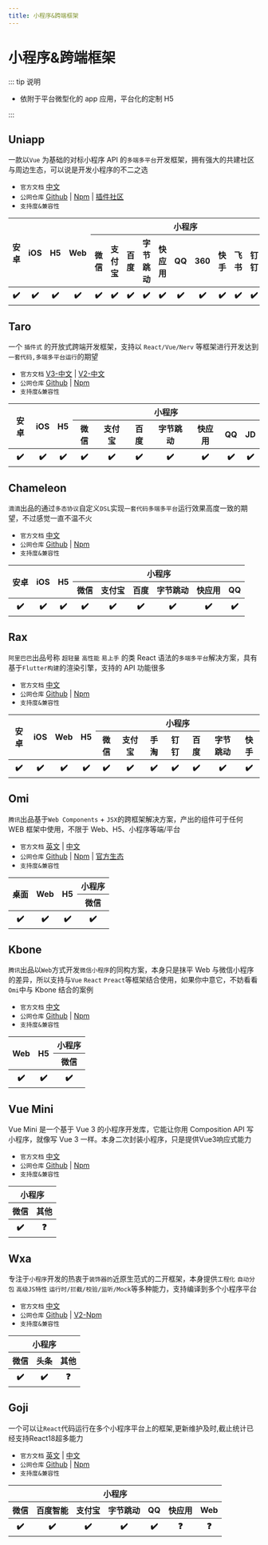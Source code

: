 ```yaml
---
title: 小程序&跨端框架
---
```


# 小程序&跨端框架

::: tip 说明

-   依附于平台微型化的 app 应用，平台化的定制 H5

:::

## Uniapp <ProjectBadge starts='dcloudio/uni-app' version='@dcloudio/uni-i18n' />

一款以`Vue` 为基础的对标小程序 API 的`多端多平台`开发框架，拥有强大的共建社区与周边生态，可以说是开发小程序的不二之选

-   `官方文档` [中文](https://uniapp.dcloud.net.cn/)
-   `公网仓库` [Github](https://github.com/dcloudio/uni-app) | [Npm](https://www.npmjs.com/search?q=%40dcloudio) | [插件社区](https://ext.dcloud.net.cn/)
-   `支持度&兼容性`
<table class='mini_table'>
    <thead>
        <tr>
            <th rowspan='2'>安卓</th>
            <th rowspan='2'>iOS</th>
            <th rowspan='2'>H5</th>
            <th rowspan='2'>Web</th>
            <th colspan='11'>小程序</th>
        </tr>
        <tr>
            <th>微信</th>
            <th>支付宝</th>
            <th>百度</th>
            <th>字节跳动</th>
            <th>快应用</th>
            <th>QQ</th>
            <th>360</th>
            <th>快手</th>
            <th>飞书</th>
            <th>钉钉</th>
            <th>JD</th>
        </tr>
    </thead>
    <tbody>
        <tr>
            <th>✔️</th>
            <th>✔️</th>
            <th>✔️</th>
            <th>✔️</th>
            <th>✔️</th>
            <th>✔️</th>
            <th>✔️</th>
            <th>✔️</th>
            <th>✔️</th>
            <th>✔️</th>
            <th>✔️</th>
            <th>✔️</th>
            <th>✔️</th>
            <th>✔️</th>
            <th>✔️</th>
        </tr>
    </tbody>
</table>

## Taro <ProjectBadge starts='NervJS/taro' version='@tarojs/cli' />

一个 `插件式` 的开放式跨端开发框架，支持以 `React/Vue/Nerv` 等框架进行开发达到`一套代码,多端多平台运行`的期望

-   `官方文档` [V3-中文](https://taro.jd.com/) | [V2-中文](https://taro-docs.jd.com/docs/2.x/)
-   `公网仓库` [Github](https://github.com/NervJS/taro) | [Npm](https://www.npmjs.com/package/@tarojs/cli)
-   `支持度&兼容性`
<table class='mini_table'>
    <thead>
        <tr>
            <th rowspan='2'>安卓</th>
            <th rowspan='2'>iOS</th>
            <th rowspan='2'>H5</th>
            <th colspan='11'>小程序</th>
        </tr>
        <tr>
            <th>微信</th>
            <th>支付宝</th>
            <th>百度</th>
            <th>字节跳动</th>
            <th>快应用</th>
            <th>QQ</th>
            <th>JD</th>
        </tr>
    </thead>
    <tbody>
        <tr>
            <th>✔️</th>
            <th>✔️</th>
            <th>✔️</th>
            <th>✔️</th>
            <th>✔️</th>
            <th>✔️</th>
            <th>✔️</th>
            <th>✔️</th>
            <th>✔️</th>
            <th>✔️</th>
        </tr>
    </tbody>
</table>

## Chameleon <ProjectBadge starts='didi/chameleon' version='chameleon-tool' />

`滴滴`出品的通过`多态协议`自定义`DSL`实现`一套代码多端多平台`运行效果高度一致的期望，不过感觉一直不温不火

-   `官方文档` [中文](https://cml.js.org/#/)
-   `公网仓库` [Github](https://github.com/didi/chameleon) | [Npm](https://www.npmjs.com/package/chameleon-tool)
-   `支持度&兼容性`
<table class='mini_table'>
    <thead>
        <tr>
            <th rowspan='2'>安卓</th>
            <th rowspan='2'>iOS</th>
            <th rowspan='2'>H5</th>
            <th colspan='11'>小程序</th>
        </tr>
        <tr>
            <th>微信</th>
            <th>支付宝</th>
            <th>百度</th>
            <th>字节跳动</th>
            <th>快应用</th>
            <th>QQ</th>
        </tr>
    </thead>
    <tbody>
        <tr>
            <th>✔️</th>
            <th>✔️</th>
            <th>✔️</th>
            <th>✔️</th>
            <th>✔️</th>
            <th>✔️</th>
            <th>✔️</th>
            <th>✔️</th>
            <th>✔️</th>
        </tr>
    </tbody>
</table>

## Rax <ProjectBadge starts='alibaba/rax' version='rax' />

`阿里巴巴`出品号称 `超轻量` `高性能` `易上手` 的类 React 语法的`多端多平台`解决方案，具有基于`Flutter构建`的渲染引擎，支持的 API 功能很多

-   `官方文档` [中文](https://rax.js.org/)
-   `公网仓库` [Github](https://github.com/alibaba/rax) | [Npm](https://www.npmjs.com/package/rax)
-   `支持度&兼容性`
<table class='mini_table'>
    <thead>
        <tr>
            <th rowspan='2'>安卓</th>
            <th rowspan='2'>iOS</th>
            <th rowspan='2'>Web</th>
            <th rowspan='2'>H5</th>
            <th colspan='11'>小程序</th>
        </tr>
        <tr>
            <th>微信</th>
            <th>支付宝</th>
            <th>手淘</th>
            <th>钉钉</th>
            <th>百度</th>
            <th>字节跳动</th>
            <th>快手</th>
        </tr>
    </thead>
    <tbody>
        <tr>
            <th>✔️</th>
            <th>✔️</th>
            <th>✔️</th>
            <th>✔️</th>
            <th>✔️</th>
            <th>✔️</th>
            <th>✔️</th>
            <th>✔️</th>
            <th>✔️</th>
            <th>✔️</th>
            <th>✔️</th>
        </tr>
    </tbody>
</table>

## Omi <ProjectBadge starts='Tencent/omi' version='omi-cli' />

`腾讯`出品基于`Web Components` + `JSX`的跨框架解决方案，产出的组件可于任何 WEB 框架中使用，不限于 Web、H5、小程序等端/平台

-   `官方文档` [英文](https://tencent.github.io/omi/site/docs/index.html) | [中文](https://tencent.github.io/omi/site/docs/cn.html)
-   `公网仓库` [Github](https://github.com/Tencent/omi) | [Npm](https://www.npmjs.com/package/omi-cli) | [官方生态](https://tencent.github.io/omi/)
-   `支持度&兼容性`
<table class='mini_table'>
    <thead>
        <tr>
            <th rowspan='2'>桌面</th>
            <th rowspan='2'>Web</th>
            <th rowspan='2'>H5</th>
            <th colspan='11'>小程序</th>
        </tr>
        <tr>
            <th>微信</th>
        </tr>
    </thead>
    <tbody>
        <tr>
            <th>✔️</th>
            <th>✔️</th>
            <th>✔️</th>
            <th>✔️</th>
        </tr>
    </tbody>
</table>

## Kbone <ProjectBadge starts='Tencent/kbone' version='kbone-cli' />

`腾讯`出品以`Web`方式开发`微信小程序`的同构方案，本身只是抹平 Web 与微信小程序的差异，所以支持与`Vue` `React` `Preact`等框架结合使用，如果你中意它，不妨看看 `Omi`中与 Kbone 结合的案例

-   `官方文档` [中文](https://wechat-miniprogram.github.io/kbone/docs/)
-   `公网仓库` [Github](https://github.com/Tencent/kbone) | [Npm](https://www.npmjs.com/package/kbone-cli)
-   `支持度&兼容性`
<table class='mini_table'>
    <thead>
        <tr>
            <th rowspan='2'>Web</th>
            <th rowspan='2'>H5</th>
            <th colspan='11'>小程序</th>
        </tr>
        <tr>
            <th>微信</th>
        </tr>
    </thead>
    <tbody>
        <tr>
            <th>✔️</th>
            <th>✔️</th>
            <th>✔️</th>
        </tr>
    </tbody>
</table>


## Vue Mini <ProjectBadge starts='vue-mini/vue-mini' version='@vue-mini/wechat' />

Vue Mini 是一个基于 Vue 3 的小程序开发库，它能让你用 Composition API 写小程序，就像写 Vue 3 一样。本身二次封装小程序，只是提供Vue3响应式能力

-   `官方文档` [中文](https://vuemini.org/guide/)
-   `公网仓库` [Github](https://github.com/vue-mini/vue-mini) | [Npm](https://www.npmjs.com/package/@vue-mini/wechat)
-   `支持度&兼容性`
<table class='mini_table'>
    <thead>
        <tr>
            <th colspan='2'>小程序</th>
        </tr>
        <tr>
            <th>微信</th>
            <th>其他</th>
        </tr>
    </thead>
    <tbody>
        <tr>
            <th>✔️</th>
            <th>❓</th>
        </tr>
    </tbody>
</table>


## Wxa <ProjectBadge starts='WeBankFinTech/wxa' version='@wxa/cli2' />

专注于`小程序`开发的热衷于`装饰器的`近原生范式的二开框架，本身提供`工程化` `自动分包` `高级JS特性` `运行时/拦截/校验/监听/Mock`等多种能力，支持编译到多个小程序平台

-   `官方文档` [中文](https://webank.gitee.io/wxa/)
-   `公网仓库` [Github](https://github.com/WeBankFinTech/wxa) | [V2-Npm](https://www.npmjs.com/package/@wxa/cli2)
-   `支持度&兼容性`
<table class='mini_table'>
    <thead>
        <tr>
            <th colspan='3'>小程序</th>
        </tr>
        <tr>
            <th>微信</th>
            <th>头条</th>
            <th>其他</th>
        </tr>
    </thead>
    <tbody>
        <tr>
            <th>✔️</th>
            <th>✔️</th>
            <th>❓</th>
        </tr>
    </tbody>
</table>


## Goji <ProjectBadge starts='airbnb/goji-js' version='@goji/core' />

一个可以让`React`代码运行在多个小程序平台上的框架,更新维护及时,截止统计已经支持React18超多能力

-   `官方文档` [英文](https://goji.js.org/) | [中文](https://goji.js.org/zh/)
-   `公网仓库` [Github](https://github.com/airbnb/goji-js) | [Npm](https://www.npmjs.com/package/@goji/core)
-   `支持度&兼容性`
<table class='mini_table'>
    <thead>
        <tr>
            <th colspan='7'>小程序</th>
        </tr>
        <tr>
            <th>微信</th>
            <th>百度智能</th>
            <th>支付宝</th>
            <th>字节跳动</th>
            <th>QQ</th>
            <th>快应用</th>
            <th>Web</th>
        </tr>
    </thead>
    <tbody>
        <tr>
            <th>✔️</th>
            <th>✔️</th>
            <th>✔️</th>
            <th>✔️</th>
            <th>✔️</th>
            <th>❓</th>
            <th>❓</th>
        </tr>
    </tbody>
</table>
